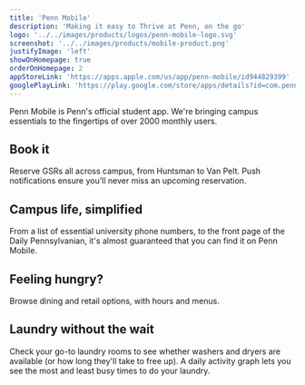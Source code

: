 ```yaml
---
title: 'Penn Mobile'
description: 'Making it easy to Thrive at Penn, on the go'
logo: '../../images/products/logos/penn-mobile-logo.svg'
screenshot: '../../images/products/mobile-product.png'
justifyImage: 'left'
showOnHomepage: true
orderOnHomepage: 2
appStoreLink: 'https://apps.apple.com/us/app/penn-mobile/id944829399'
googlePlayLink: 'https://play.google.com/store/apps/details?id=com.pennapps.labs.pennmobile&hl=en_US'
---
```


Penn Mobile is Penn's official student app. We're bringing campus essentials to the fingertips of over 2000 monthly users.

## Book it

Reserve GSRs all across campus, from Huntsman to Van Pelt. Push notifications ensure you'll never miss an upcoming reservation.

## Campus life, simplified

From a list of essential university phone numbers, to the front page of the Daily Pennsylvanian, it's almost guaranteed that you can find it on Penn Mobile.

## Feeling hungry?

Browse dining and retail options, with hours and menus.

## Laundry without the wait

Check your go-to laundry rooms to see whether washers and dryers are available (or how long they'll take to free up). A daily activity graph lets you see the most and least busy times to do your laundry.
